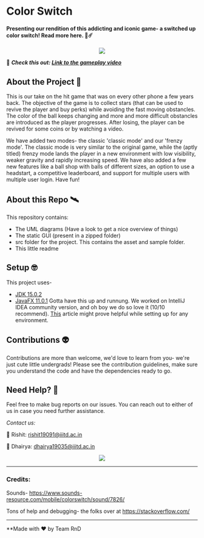 # Color Switch
#### Presenting our rendition of this addicting and iconic game- a switched up color switch! Read more here. 👾☄️


<p align="center">
  <img src="https://user-images.githubusercontent.com/55681207/107288318-45db5d00-6a89-11eb-84d4-50cdf39e2265.png">
</p>


🔭 ***Check this out: [Link to the gameplay video](https://drive.google.com/file/d/1QlbKk2QgU8UOkPTRCfHxnZLNnTt1tIYh/view)***


## About the Project 🌌
This is our take on the hit game that was on every other phone a few years back. The objective of the game is to collect stars (that can be used to revive the player and buy perks) while avoiding the fast moving obstancles. The color of the ball keeps changing and more and more difficult obstancles are introduced as the player progresses. After losing, the player can be revived for some coins or by watching a video.


We have added two modes- the classic 'classic mode' and our 'frenzy mode'. The classic mode is very similar to the original game, while the (aptly titled) frenzy mode lands the player in a new environment with low visibility, weaker gravity and rapidly increasing speed. We have also added a few new features like a ball shop with balls of different sizes, an option to use a headstart, a competitive leaderboard, and support for multiple users with multiple user login. Have fun!

## About this Repo 🛰️
This repository contains:
* The UML diagrams (Have a look to get a nice overview of things)
* The static GUI (present in a zipped folder)
* src folder for the project. This contains the asset and sample folder.
* This little readme


## Setup 🤓
This project uses-
* [JDK 15.0.2](https://www.oracle.com/in/java/technologies/javase-jdk15-downloads.html)
* [JavaFX 11.0.1](https://gluonhq.com/products/javafx/)
Gotta have this up and runnung. We worked on IntelliJ IDEA community version, and oh boy we do so love it (10/10 recommend). [This](https://openjfx.io/openjfx-docs/) article might prove helpful while setting up for any environment.


## Contributions 👽
Contributions are more than welcome, we'd love to learn from you- we're just cute little undergrads! Please see the contribution guidelines, make sure you understand the code and have the dependencies ready to go.


## Need Help? 🤝
Feel free to make bug reports on our issues. You can reach out to either of us in case you need further assistance. 

*Contact us:*

🎸 Rishit: rishit19091@iiitd.ac.in

🎨 Dhairya: dhairya19035@iiitd.ac.in


<p align="center">
  <img src="https://user-images.githubusercontent.com/55681207/107292614-27c52b00-6a90-11eb-8e9a-a082e2f5f4c6.png">
</p>


*****

### Credits:

Sounds- https://www.sounds-resource.com/mobile/colorswitch/sound/7826/

Tons of help and debugging- the folks over at https://stackoverflow.com/

*****


**Made with ❤️ by Team RnD
